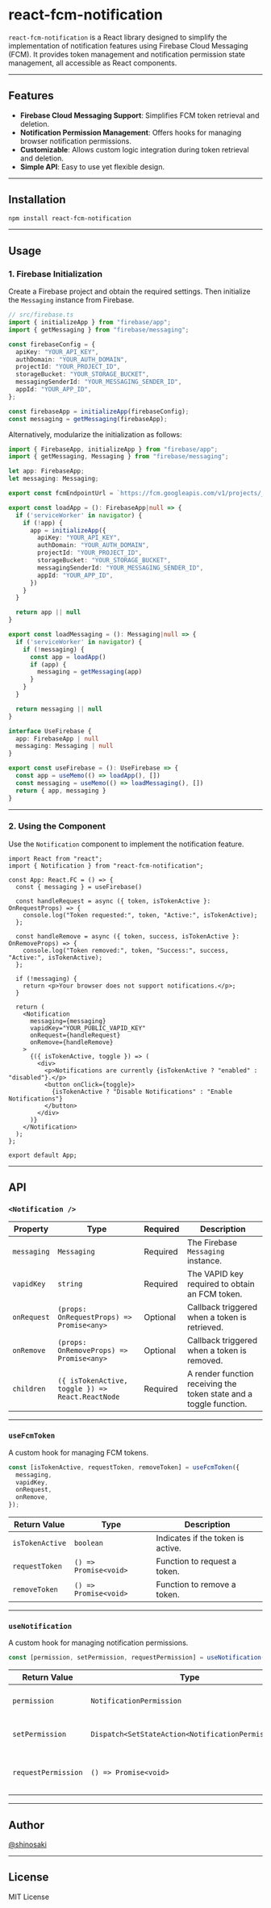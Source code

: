 # react-fcm-notification

`react-fcm-notification` is a React library designed to simplify the implementation of notification features using Firebase Cloud Messaging (FCM). It provides token management and notification permission state management, all accessible as React components.

---

## Features

- **Firebase Cloud Messaging Support**: Simplifies FCM token retrieval and deletion.
- **Notification Permission Management**: Offers hooks for managing browser notification permissions.
- **Customizable**: Allows custom logic integration during token retrieval and deletion.
- **Simple API**: Easy to use yet flexible design.

---

## Installation

```bash
npm install react-fcm-notification
```

---

## Usage

### 1. Firebase Initialization

Create a Firebase project and obtain the required settings. Then initialize the `Messaging` instance from Firebase.

```typescript
// src/firebase.ts
import { initializeApp } from "firebase/app";
import { getMessaging } from "firebase/messaging";

const firebaseConfig = {
  apiKey: "YOUR_API_KEY",
  authDomain: "YOUR_AUTH_DOMAIN",
  projectId: "YOUR_PROJECT_ID",
  storageBucket: "YOUR_STORAGE_BUCKET",
  messagingSenderId: "YOUR_MESSAGING_SENDER_ID",
  appId: "YOUR_APP_ID",
};

const firebaseApp = initializeApp(firebaseConfig);
const messaging = getMessaging(firebaseApp);
```

Alternatively, modularize the initialization as follows:

```typescript
import { FirebaseApp, initializeApp } from "firebase/app";
import { getMessaging, Messaging } from "firebase/messaging";

let app: FirebaseApp;
let messaging: Messaging;

export const fcmEndpointUrl = `https://fcm.googleapis.com/v1/projects/__PROJECT_ID__/messages:send`

export const loadApp = (): FirebaseApp|null => {
  if ('serviceWorker' in navigator) {
    if (!app) {
      app = initializeApp({
        apiKey: "YOUR_API_KEY",
        authDomain: "YOUR_AUTH_DOMAIN",
        projectId: "YOUR_PROJECT_ID",
        storageBucket: "YOUR_STORAGE_BUCKET",
        messagingSenderId: "YOUR_MESSAGING_SENDER_ID",
        appId: "YOUR_APP_ID",
      })
    }
  }

  return app || null
}

export const loadMessaging = (): Messaging|null => {
  if ('serviceWorker' in navigator) {
    if (!messaging) {
      const app = loadApp()
      if (app) {
        messaging = getMessaging(app)
      }
    }
  }

  return messaging || null
}

interface UseFirebase {
  app: FirebaseApp | null
  messaging: Messaging | null
}

export const useFirebase = (): UseFirebase => {
  const app = useMemo(() => loadApp(), [])
  const messaging = useMemo(() => loadMessaging(), [])
  return { app, messaging }
}
```

---

### 2. Using the Component

Use the `Notification` component to implement the notification feature.

```tsx
import React from "react";
import { Notification } from "react-fcm-notification";

const App: React.FC = () => {
  const { messaging } = useFirebase()

  const handleRequest = async ({ token, isTokenActive }: OnRequestProps) => {
    console.log("Token requested:", token, "Active:", isTokenActive);
  };

  const handleRemove = async ({ token, success, isTokenActive }: OnRemoveProps) => {
    console.log("Token removed:", token, "Success:", success, "Active:", isTokenActive);
  };

  if (!messaging) {
    return <p>Your browser does not support notifications.</p>;
  }

  return (
    <Notification
      messaging={messaging}
      vapidKey="YOUR_PUBLIC_VAPID_KEY"
      onRequest={handleRequest}
      onRemove={handleRemove}
    >
      {({ isTokenActive, toggle }) => (
        <div>
          <p>Notifications are currently {isTokenActive ? "enabled" : "disabled"}.</p>
          <button onClick={toggle}>
            {isTokenActive ? "Disable Notifications" : "Enable Notifications"}
          </button>
        </div>
      )}
    </Notification>
  );
};

export default App;
```

---

## API

### `<Notification />`

| Property     | Type                                           | Required | Description                                                                 |
| ------------ | ---------------------------------------------- | -------- | --------------------------------------------------------------------------- |
| `messaging`  | `Messaging`                                    | Required | The Firebase `Messaging` instance.                                          |
| `vapidKey`   | `string`                                       | Required | The VAPID key required to obtain an FCM token.                              |
| `onRequest`  | `(props: OnRequestProps) => Promise<any>`      | Optional | Callback triggered when a token is retrieved.                               |
| `onRemove`   | `(props: OnRemoveProps) => Promise<any>`       | Optional | Callback triggered when a token is removed.                                 |
| `children`   | `({ isTokenActive, toggle }) => React.ReactNode` | Required | A render function receiving the token state and a toggle function.          |

---

### `useFcmToken`

A custom hook for managing FCM tokens.

```typescript
const [isTokenActive, requestToken, removeToken] = useFcmToken({
  messaging,
  vapidKey,
  onRequest,
  onRemove,
});
```

| Return Value   | Type                   | Description                       |
| -------------- | ---------------------- | --------------------------------- |
| `isTokenActive`| `boolean`             | Indicates if the token is active. |
| `requestToken` | `() => Promise<void>` | Function to request a token.      |
| `removeToken`  | `() => Promise<void>` | Function to remove a token.       |

---

### `useNotification`

A custom hook for managing notification permissions.

```typescript
const [permission, setPermission, requestPermission] = useNotification();
```

| Return Value       | Type                                | Description                         |
| ------------------ | ----------------------------------- | ----------------------------------- |
| `permission`       | `NotificationPermission`           | Current notification permission.    |
| `setPermission`    | `Dispatch<SetStateAction<NotificationPermission>>` | Function to set the permission. |
| `requestPermission`| `() => Promise<void>`              | Function to request notification permissions. |

---

## Author
[@shinosaki](https://shinosaki.com)

---

## License

MIT License
